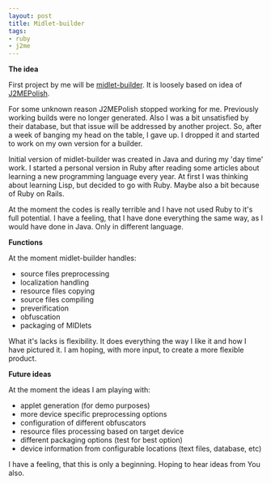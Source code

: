 ```yaml
---
layout: post
title: Midlet-builder
tags:
- ruby
- j2me
---
```


**The idea**

First project by me will be [midlet-builder][1]. It is loosely based on idea of [J2MEPolish][2].

For some unknown reason J2MEPolish stopped working for me. Previously working builds were no longer 
generated. Also I was a bit unsatisfied by their database, but that issue will be addressed by 
another project. So, after a week of banging my head on the table, I gave up. I dropped it and 
started to work on my own version for a builder.

Initial version of midlet-builder was created in Java and during my 'day time' work. I started a 
personal version in Ruby after reading some articles about learning a new programming language 
every year. At first I was thinking about learning Lisp, but decided to go with Ruby. Maybe also a 
bit because of Ruby on Rails.

At the moment the codes is really terrible and I have not used Ruby to it's full potential. I have 
a feeling, that I have done everything the same way, as I would have done in Java. Only in 
different language.

**Functions**

At the moment midlet-builder handles:

* source files preprocessing
* localization handling
* resource files copying
* source files compiling
* preverification
* obfuscation
* packaging of MIDlets

What it's lacks is flexibility. It does everything the way I like it and how I have pictured it. I 
am hoping, with more input, to create a more flexible product.

**Future ideas**

At the moment the ideas I am playing with:

* applet generation (for demo purposes)
* more device specific preprocessing options
* configuration of different obfuscators
* resource files processing based on target device
* different packaging options (test for best option)
* device information from configurable locations (text files, database, etc)

I have a feeling, that this is only a beginning. Hoping to hear ideas from You also.

[1]: http://www.jaanussiim.com/redmine/projects/show/1
[2]: http://www.j2mepolish.org/